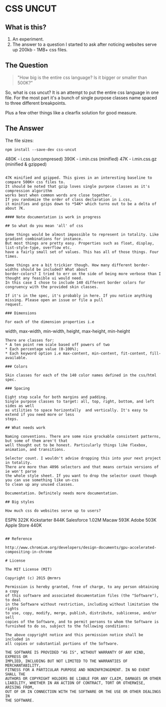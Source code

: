 # CSS UNCUT

## What is this?

1. An experiment.
2. The answer to a question I started to ask after noticing websites serve up 200kb - 1MB+ css files.

## The Question

> "How big is the entire css language? Is it bigger or smaller than 500K?"

So, what is css uncut? It is an attempt to put the entire css language in one file.
For the most part it's a bunch of single purpose classes name spaced to three different breakpoints.

Plus a few other things like a clearfix solution for good measure.

## The Answer

The file sizes:

```
npm install --save-dev css-uncut
```
 480K - i.css        (uncompresed)
 390K - i.min.css    (minified)
  47K - i.min.css.gz (minified & gzipped)
```

47K minified and gzipped. This gives in an interesting baseline to compare 500K+ css files to.
It should be noted that gzip loves single purpose classes as it's compression algorithm
works best when common words are close together.
If you randomize the order of class declaration in i.css,
it minifies and gzips down to *54K* which turns out to be a delta of about 7K.

#### Note documentation is work in progress

## So what do you mean 'all' of css

Some things would be almost impossible to represent in totality. Like gradient combinations for instance.
But most things are pretty easy. Properties such as float, display, list-style-type, overflow etc.
have a fairly small set of values. This has all of those things. Four times.

Some things are a bit trickier though. How many different border-widths should be included? What about
border-colors? I tried to err on the side of being more verbose than I thought any feasible ui would need.
In this case I chose to include 140 different border colors for congruency with the provided skin classes.

If it's in the spec, it's probably in here. If you notice anything missing. Please open an issue or file a pull
request.

### Dimensions

For each of the dimension properties i.e
```
width, max-width, min-width, height, max-height, min-height
```
There are classes for:
* A ten point rem scale based off powers of two
* Each percentage value (0-100%);
* Each keyword option i.e max-content, min-content, fit-content, fill-available.

### Colors

Skin classes for each of the 140 color names defined in the css/html spec.

### Spacing

Eight step scale for both margins and padding.
Single purpose classes to target: all, top, right, bottom, and left sides as well
as utilities to space horizontally  and vertically. It's easy to extend if you need more or less
steps.

## What needs work

Naming conventions. There are some nice grockable consistent patterns, but some of them aren't that
well thought out to be honest. Particularly things like flexbox, animation, and transitions.

Selector count. I wouldn't advise dropping this into your next project in totality.
There are more than 4096 selectors and that means certain versions of ie won't parse
the whole style sheet. If you want to drop the selector count though you can use something like un-css
to clean up any unused classes.

Documentation. Definitely needs more documentation.

## Big styles

How much css do websites serve up to users?

```
ESPN          322K
Kickstarter   844K
Salesforce    1.02M
Macaw         593K
Adobe         503K
Apple Store   440K
```

## Reference

http://www.chromium.org/developers/design-documents/gpu-accelerated-compositing-in-chrome

# License

The MIT License (MIT)

Copyright (c) 2015 @mrmrs

Permission is hereby granted, free of charge, to any person obtaining a copy
of this software and associated documentation files (the "Software"), to deal
in the Software without restriction, including without limitation the rights
to use, copy, modify, merge, publish, distribute, sublicense, and/or sell
copies of the Software, and to permit persons to whom the Software is
furnished to do so, subject to the following conditions:

The above copyright notice and this permission notice shall be included in
all copies or substantial portions of the Software.

THE SOFTWARE IS PROVIDED "AS IS", WITHOUT WARRANTY OF ANY KIND, EXPRESS OR
IMPLIED, INCLUDING BUT NOT LIMITED TO THE WARRANTIES OF MERCHANTABILITY,
FITNESS FOR A PARTICULAR PURPOSE AND NONINFRINGEMENT. IN NO EVENT SHALL THE
AUTHORS OR COPYRIGHT HOLDERS BE LIABLE FOR ANY CLAIM, DAMAGES OR OTHER
LIABILITY, WHETHER IN AN ACTION OF CONTRACT, TORT OR OTHERWISE, ARISING FROM,
OUT OF OR IN CONNECTION WITH THE SOFTWARE OR THE USE OR OTHER DEALINGS IN
THE SOFTWARE.

